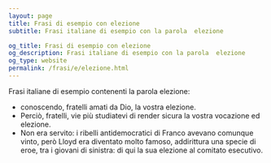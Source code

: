 ```yaml
---
layout: page
title: Frasi di esempio con elezione 
subtitle: Frasi italiane di esempio con la parola  elezione

og_title: Frasi di esempio con elezione 
og_description: Frasi italiane di esempio con la parola  elezione
og_type: website
permalink: /frasi/e/elezione.html
---
```


Frasi italiane di esempio contenenti la parola elezione:


- conoscendo, fratelli amati da Dio, la vostra elezione.
- Perciò, fratelli, vie più studiatevi di render sicura la vostra vocazione ed elezione.
- Non era servito: i ribelli antidemocratici di Franco avevano comunque vinto, però Lloyd era diventato molto famoso, addirittura una specie di eroe, tra i giovani di sinistra: di qui la sua elezione al comitato esecutivo.
